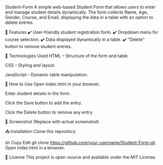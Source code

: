 Student-Form
A simple web-based Student Form that allows users to enter and manage student details dynamically. The form collects Name, Age, Gender, Course, and Email, displaying the data in a table with an option to delete entries.

📌 Features
✔️ User-friendly student registration form.
✔️ Dropdown menu for course selection.
✔️ Data displayed dynamically in a table.
✔️ "Delete" button to remove student entries.

🚀 Technologies Used
HTML – Structure of the form and table.

CSS – Styling and layout.

JavaScript – Dynamic table manipulation.

🎯 How to Use
Open index.html in your browser.

Enter student details in the form.

Click the Save button to add the entry.

Click the Delete button to remove any entry.

📸 Screenshot
(Replace with actual screenshot)

📥 Installation
Clone this repository:

sh
Copy
Edit
git clone https://github.com/your-username/Student-Form.git
Open index.html in a browser.

📜 License
This project is open-source and available under the MIT License.

